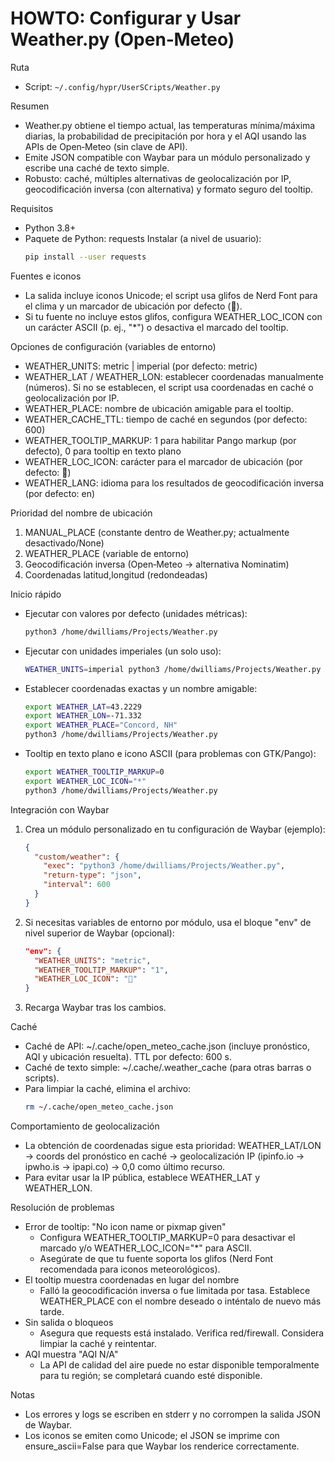 # HOWTO: Configurar y Usar Weather.py (Open‑Meteo)

Ruta

- Script: `~/.config/hypr/UserSCripts/Weather.py`

Resumen

- Weather.py obtiene el tiempo actual, las temperaturas mínima/máxima diarias,
  la probabilidad de precipitación por hora y el AQI usando las APIs de
  Open‑Meteo (sin clave de API).
- Emite JSON compatible con Waybar para un módulo personalizado y escribe una
  caché de texto simple.
- Robusto: caché, múltiples alternativas de geolocalización por IP,
  geocodificación inversa (con alternativa) y formato seguro del tooltip.

Requisitos

- Python 3.8+
- Paquete de Python: requests Instalar (a nivel de usuario):
  ```bash
  pip install --user requests
  ```

Fuentes e iconos

- La salida incluye iconos Unicode; el script usa glifos de Nerd Font para el
  clima y un marcador de ubicación por defecto (📍).
- Si tu fuente no incluye estos glifos, configura WEATHER_LOC_ICON con un
  carácter ASCII (p. ej., "*") o desactiva el marcado del tooltip.

Opciones de configuración (variables de entorno)

- WEATHER_UNITS: metric | imperial (por defecto: metric)
- WEATHER_LAT / WEATHER_LON: establecer coordenadas manualmente (números). Si no
  se establecen, el script usa coordenadas en caché o geolocalización por IP.
- WEATHER_PLACE: nombre de ubicación amigable para el tooltip.
- WEATHER_CACHE_TTL: tiempo de caché en segundos (por defecto: 600)
- WEATHER_TOOLTIP_MARKUP: 1 para habilitar Pango markup (por defecto), 0 para
  tooltip en texto plano
- WEATHER_LOC_ICON: carácter para el marcador de ubicación (por defecto: 📍)
- WEATHER_LANG: idioma para los resultados de geocodificación inversa (por
  defecto: en)

Prioridad del nombre de ubicación

1. MANUAL_PLACE (constante dentro de Weather.py; actualmente desactivado/None)
2. WEATHER_PLACE (variable de entorno)
3. Geocodificación inversa (Open‑Meteo → alternativa Nominatim)
4. Coordenadas latitud,longitud (redondeadas)

Inicio rápido

- Ejecutar con valores por defecto (unidades métricas):
  ```bash
  python3 /home/dwilliams/Projects/Weather.py
  ```
- Ejecutar con unidades imperiales (un solo uso):
  ```bash
  WEATHER_UNITS=imperial python3 /home/dwilliams/Projects/Weather.py
  ```
- Establecer coordenadas exactas y un nombre amigable:
  ```bash
  export WEATHER_LAT=43.2229
  export WEATHER_LON=-71.332
  export WEATHER_PLACE="Concord, NH"
  python3 /home/dwilliams/Projects/Weather.py
  ```
- Tooltip en texto plano e icono ASCII (para problemas con GTK/Pango):
  ```bash
  export WEATHER_TOOLTIP_MARKUP=0
  export WEATHER_LOC_ICON="*"
  python3 /home/dwilliams/Projects/Weather.py
  ```

Integración con Waybar

1. Crea un módulo personalizado en tu configuración de Waybar (ejemplo):
   ```json
   {
     "custom/weather": {
       "exec": "python3 /home/dwilliams/Projects/Weather.py",
       "return-type": "json",
       "interval": 600
     }
   }
   ```
2. Si necesitas variables de entorno por módulo, usa el bloque "env" de nivel
   superior de Waybar (opcional):
   ```json
   "env": {
     "WEATHER_UNITS": "metric",
     "WEATHER_TOOLTIP_MARKUP": "1",
     "WEATHER_LOC_ICON": "📍"
   }
   ```
3. Recarga Waybar tras los cambios.

Caché

- Caché de API: ~/.cache/open_meteo_cache.json (incluye pronóstico, AQI y
  ubicación resuelta). TTL por defecto: 600 s.
- Caché de texto simple: ~/.cache/.weather_cache (para otras barras o scripts).
- Para limpiar la caché, elimina el archivo:
  ```bash
  rm ~/.cache/open_meteo_cache.json
  ```

Comportamiento de geolocalización

- La obtención de coordenadas sigue esta prioridad: WEATHER_LAT/LON → coords del
  pronóstico en caché → geolocalización IP (ipinfo.io → ipwho.is → ipapi.co) →
  0,0 como último recurso.
- Para evitar usar la IP pública, establece WEATHER_LAT y WEATHER_LON.

Resolución de problemas

- Error de tooltip: "No icon name or pixmap given"
  - Configura WEATHER_TOOLTIP_MARKUP=0 para desactivar el marcado y/o
    WEATHER_LOC_ICON="*" para ASCII.
  - Asegúrate de que tu fuente soporta los glifos (Nerd Font recomendada para
    iconos meteorológicos).
- El tooltip muestra coordenadas en lugar del nombre
  - Falló la geocodificación inversa o fue limitada por tasa. Establece
    WEATHER_PLACE con el nombre deseado o inténtalo de nuevo más tarde.
- Sin salida o bloqueos
  - Asegura que requests está instalado. Verifica red/firewall. Considera
    limpiar la caché y reintentar.
- AQI muestra "AQI N/A"
  - La API de calidad del aire puede no estar disponible temporalmente para tu
    región; se completará cuando esté disponible.

Notas

- Los errores y logs se escriben en stderr y no corrompen la salida JSON de
  Waybar.
- Los iconos se emiten como Unicode; el JSON se imprime con ensure_ascii=False
  para que Waybar los renderice correctamente.
